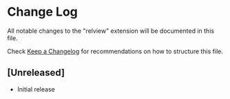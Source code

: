 # Change Log

All notable changes to the "relview" extension will be documented in this file.

Check [Keep a Changelog](http://keepachangelog.com/) for recommendations on how to structure this file.

## [Unreleased]

- Initial release